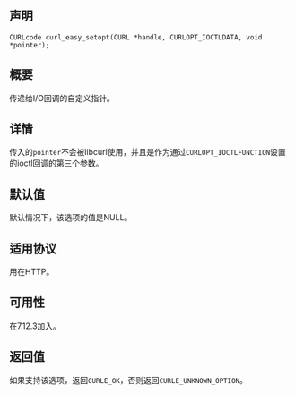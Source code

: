 ## 声明

```
CURLcode curl_easy_setopt(CURL *handle, CURLOPT_IOCTLDATA, void *pointer);
```

## 概要

传递给I/O回调的自定义指针。

## 详情

传入的`pointer`不会被libcurl使用，并且是作为通过`CURLOPT_IOCTLFUNCTION`设置的ioctl回调的第三个参数。

## 默认值

默认情况下，该选项的值是NULL。

## 适用协议

用在HTTP。

## 可用性

在7.12.3加入。

## 返回值

如果支持该选项，返回`CURLE_OK`，否则返回`CURLE_UNKNOWN_OPTION`。